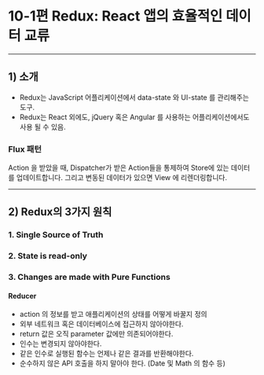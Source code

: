 # 10-1편 Redux: React 앱의 효율적인 데이터 교류
---
## 1) 소개
- Redux는 JavaScript 어플리케이션에서 data-state 와 UI-state 를 관리해주는 도구.
- Redux는 React 외에도, jQuery 혹은 Angular 를 사용하는 어플리케이션에서도 사용 될 수 있음.

### Flux 패턴
Action 을 받았을 때, Dispatcher가 받은 Action들을 통제하여 Store에 있는 데이터를 업데이트합니다. 그리고 변동된 데이터가 있으면 View 에 리렌더링합니다.

---
## 2) Redux의 3가지 원칙
### 1. Single Source of Truth 
### 2. State is read-only 
### 3. Changes are made with Pure Functions 
#### Reducer
- action 의 정보를 받고 애플리케이션의 상태를 어떻게 바꿀지 정의
- 외부 네트워크 혹은 데이터베이스에 접근하지 않아야한다.
- return 값은 오직 parameter 값에만 의존되어야한다.
- 인수는 변경되지 않아야한다.
- 같은 인수로 실행된 함수는 언제나 같은 결과를 반환해야한다.
- 순수하지 않은 API 호출을 하지 말아야 한다. (Date 및 Math 의 함수 등)

